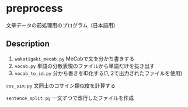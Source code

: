 # preprocess
文章データの前処理用のプログラム（日本語用）
## Description
1. `wakatigaki_mecab.py` MeCabで文を分かち書きする
2. `vocab.py` 単語の分散表現のファイルから単語だけを抜き出す
3. `vocab_to_id.py` 分かち書きをID化する(1, 2で出力されたファイルを使用)

`cos_sim.py` 文同士のコサイン類似度を計算する

`sentence_split.py` 一文ずつで改行したファイルを作成

